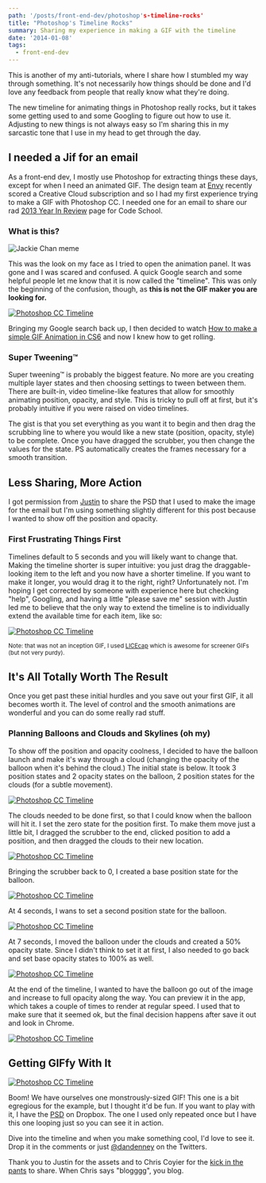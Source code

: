 ```yaml
---
path: '/posts/front-end-dev/photoshop's-timeline-rocks'
title: "Photoshop's Timeline Rocks"
summary: Sharing my experience in making a GIF with the timeline
date: '2014-01-08'
tags:
  - front-end-dev
---
```


<section class="row">

<div class="cell cell--s">

<article class="well">

<div class="container">

This is another of my anti-tutorials, where I share how I stumbled my way through something. It's not necessarily how things should be done and I'd love any feedback from people that really know what they're doing.

The new timeline for animating things in Photoshop really rocks, but it takes some getting used to and some Googling to figure out how to use it. Adjusting to new things is not always easy so I'm sharing this in my sarcastic tone that I use in my head to get through the day.

## I needed a Jif for an email

As a front-end dev, I mostly use Photoshop for extracting things these days, except for when I need an animated GIF. The design team at [Envy](http://envylabs.com) recently scored a Creative Cloud subscription and so I had my first experience trying to make a GIF with Photoshop CC. I needed one for an email to share our rad [2013 Year In Review](https://www.codeschool.com/2013) page for Code School.

### What is this?

![Jackie Chan meme](./jackie-chan-meme.png)

This was the look on my face as I tried to open the animation panel. It was gone and I was scared and confused. A quick Google search and some helpful people let me know that it is now called the "timeline". This was only the beginning of the confusion, though, as **this is not the GIF maker you are looking for.**

[![Photoshop CC Timeline](./not-the-gif-maker.png)](./not-the-gif-maker.png) 

Bringing my Google search back up, I then decided to watch [How to make a simple GIF Animation in CS6](https://www.google.com/url?sa=t&rct=j&q=&esrc=s&source=web&cd=1&cad=rja&ved=0CC4QtwIwAA&url=http%3A%2F%2Fwww.youtube.com%2Fwatch%3Fv%3DY_32XS0OQB8&ei=uF_NUuDpBKjKsQS0xoHQDQ&usg=AFQjCNHK_9WR9JCvw2fgarACO4pM3GvVfw&sig2=qMPFDoP-bECqKC9WmVhOuQ&bvm=bv.58187178,d.cWc) and now I knew how to get rolling.

### Super Tweening™

Super tweening™ is probably the biggest feature. No more are you creating multiple layer states and then choosing settings to tween between them. There are built-in, video timeline-like features that allow for smoothly animating position, opacity, and style. This is tricky to pull off at first, but it's probably intuitive if you were raised on video timelines.

The gist is that you set everything as you want it to begin and then drag the scrubbing line to where you would like a new state (position, opacity, style) to be complete. Once you have dragged the scrubber, you then change the values for the state. PS automatically creates the frames necessary for a smooth transition.

## Less Sharing, More Action

I got permission from [Justin](http://twitter.com/justinmezzell) to share the PSD that I used to make the image for the email but I'm using something slightly different for this post because I wanted to show off the position and opacity.

### First Frustrating Things First

Timelines default to 5 seconds and you will likely want to change that. Making the timeline shorter is super intuitive: you just drag the draggable-looking item to the left and you now have a shorter timeline. If you want to make it longer, you would drag it to the right, right? Unfortunately not. I'm hoping I get corrected by someone with experience here but checking "help", Googling, and having a little "please save me" session with Justin led me to believe that the only way to extend the timeline is to individually extend the available time for each item, like so:

[![Photoshop CC Timeline](./drag-all-the-things.gif)](./drag-all-the-things.gif) 

<small>Note: that was not an inception GIF, I used [LICEcap](http://www.cockos.com/licecap) which is awesome for screener GIFs (but not very purdy).</small>

## It's All Totally Worth The Result

Once you get past these initial hurdles and you save out your first GIF, it all becomes worth it. The level of control and the smooth animations are wonderful and you can do some really rad stuff.

### Planning Balloons and Clouds and Skylines (oh my)

To show off the position and opacity coolness, I decided to have the balloon launch and make it's way through a cloud (changing the opacity of the balloon when it's behind the cloud.) The initial state is below. It took 3 position states and 2 opacity states on the balloon, 2 position states for the clouds (for a subtle movement).

[![Photoshop CC Timeline](./cloud-base.png)](./cloud-base.png) 

The clouds needed to be done first, so that I could know when the balloon will hit it. I set the zero state for the position first. To make them move just a little bit, I dragged the scrubber to the end, clicked position to add a position, and then dragged the clouds to their new location.

[![Photoshop CC Timeline](./cloud-end.png)](./cloud-end.png) 

Bringing the scrubber back to 0, I created a base position state for the balloon.

[![Photoshop CC Timeline](./balloon-base.png)](./balloon-base.png) 

At 4 seconds, I wans to set a second position state for the balloon.

[![Photoshop CC Timeline](./balloon-one.png)](./balloon-one.png) 

At 7 seconds, I moved the balloon under the clouds and created a 50% opacity state. Since I didn't think to set it at first, I also needed to go back and set base opacity states to 100% as well.

[![Photoshop CC Timeline](./balloon-two.png)](./balloon-two.png) 

At the end of the timeline, I wanted to have the balloon go out of the image and increase to full opacity along the way. You can preview it in the app, which takes a couple of times to render at regular speed. I used that to make sure that it seemed ok, but the final decision happens after save it out and look in Chrome.

[![Photoshop CC Timeline](./balloon-end.png)](./balloon-end.png) 

## Getting GIFfy With It

[![Photoshop CC Timeline](./getting-giffy-with-it.gif)](./getting-giffy-with-it.gif) 

Boom! We have ourselves one monstrously-sized GIF! This one is a bit egregious for the example, but I thought it'd be fun. If you want to play with it, I have the [PSD](https://www.dropbox.com/s/3wr5vp4um22wys4/PS-timeline-example.psd?dl=0) on Dropbox. The one I used only repeated once but I have this one looping just so you can see it in action.

Dive into the timeline and when you make something cool, I'd love to see it. Drop it in the comments or just [@dandenney](http://twitter.com/dandenney) on the Twitters.

Thank you to Justin for the assets and to Chris Coyier for the [kick in the pants](https://twitter.com/chriscoyier/status/420640429428600832) to share. When Chris says "blogggg", you blog.

</div>

</article>

</div>

</section>